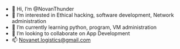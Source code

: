 - 👋 Hi, I’m @NovanThunder
- 👀 I’m interested in Ethical hacking, software development, Network administration
- 🌱 I’m currently learning python, program, VM administration
- 💞️ I’m looking to collaborate on App Development
- 📫 Novanet.logistics@gmail.com

<!---
NovanThunder/NovanThunder is a ✨ special ✨ repository because its `README.md` (this file) appears on your GitHub profile.
You can click the Preview link to take a look at your changes.
--->

